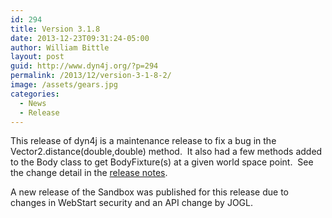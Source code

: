 ```yaml
---
id: 294
title: Version 3.1.8
date: 2013-12-23T09:31:24-05:00
author: William Bittle
layout: post
guid: http://www.dyn4j.org/?p=294
permalink: /2013/12/version-3-1-8-2/
image: /assets/gears.jpg
categories:
  - News
  - Release
---
```

This release of dyn4j is a maintenance release to fix a bug in the Vector2.distance(double,double) method.  It also had a few methods added to the Body class to get BodyFixture(s) at a given world space point.  See the change detail in the <a onclick="javascript:pageTracker._trackPageview('/outgoing/github.com/dyn4j/dyn4j/blob/master/release-notes.txt');" title="Release Notes"  href="https://github.com/dyn4j/dyn4j/blob/master/release-notes.txt">release notes</a>.

A new release of the Sandbox was published for this release due to changes in WebStart security and an API change by JOGL.